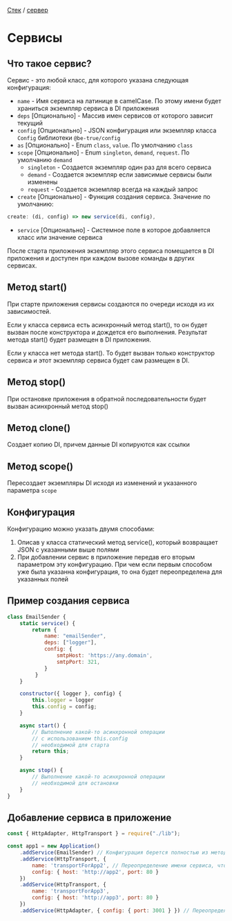 
[Стек](../../../README.md) / [сервер](../README.md)

# Сервисы

## Что такое сервис?

Сервис - это любой класс, для которого указана следующая конфигурация:

- `name` - Имя сервиса на латинице в camelCase. По этому имени будет храниться экземпляр сервиса в DI приложения
- `deps` [Опционально] - Массив имен сервисов от которого зависит текущий
- `config` [Опционально] - JSON конфигурация или экземпляр класса `Config` библиотеки `@be-true/config`
- `as` [Опционально] - Enum `class`, `value`. По умолчанию `class`
- `scope` [Опционально] - Enum `singleton`, `demand`, `request`. По умолчанию `demand` 
    - `singleton` - Создается экземпляр один раз для всего сервиса
    - `demand` - Создается экземпляр если зависимые сервисы были изменены
    - `request` - Создается экземпляр всегда на каждый запрос
- `create` [Опционально] - Функция создания сервиса. Значение по умолчанию:
```javascript
create: (di, config) => new service(di, config),
```
- `service` [Опционально] - Системное поле в которое добавляется класс или значение сервиса

После старта приложения экземпляр этого сервиса помещается в DI приложения и доступен при каждом вызове команды в других сервисах.

## Метод start()

При старте приложения сервисы создаются по очереди исходя из их зависимостей.

Если у класса сервиса есть асинхронный метод start(), то он будет вызван после конструктора и дождется его выполнения. Результат метода start() будет размещен в DI приложения.

Если у класса нет метода start(). То будет вызван только конструктор сервиса и этот экземпляр сервиса будет сам размещен в DI.

## Метод stop()

При остановке приложения в обратной последовательности будет вызван асинхронный метод stop()

## Метод clone()

Создает копию DI, причем данные DI копируются как ссылки

## Метод scope()

Пересоздает экземпляры DI исходя из изменений и указанного параметра `scope`

## Конфигурация 

Конфигурацию можно указать двумя способами:

1) Описав у класса статический метод service(), который возвращает JSON с указанными выше полями
2) При добавлении сервис в приложение передав его вторым параметром эту конфигурацию. При чем если первым способом уже была указанна конфигурация, то она будет переопределена для указанных полей

## Пример создания сервиса

```javascript
class EmailSender {
    static service() {
        return { 
            name: "emailSender",
            deps: ["logger"],
            config: {
                smtpHost: 'https://any.domain',
                smtpPort: 321,
            }
         }
    }

    constructor({ logger }, config) {
        this.logger = logger
        this.config = config;
    }

    async start() {
        // Выполнение какой-то асинхронной операции
        // c использованием this.config
        // необходимой для старта
        return this;
    }

    async stop() {
        // Выполнение какой-то асинхронной операции
        // необходимой для остановки
    }
}
```

##  Добавление сервиса в приложение

```javascript
const { HttpAdapter, HttpTransport } = require("./lib");

const app1 = new Application()
    .addService(EmailSender) // Конфигурация берется полностью из метода service() класса сервиса
    .addService(HttpTransport, { 
        name: 'transportForApp2', // Переопределение имени сервиса, чтобы они не пересекались с transportForApp3.
        config: { host: 'http://app2', port: 80 } 
    })
    .addService(HttpTransport, { 
        name: 'transportForApp3',
        config: { host: 'http://app3', port: 80 } 
    })
    .addService(HttpAdapter, { config: { port: 3001 } }) // Переопределяется конфигурация для подключения Http сервера
```